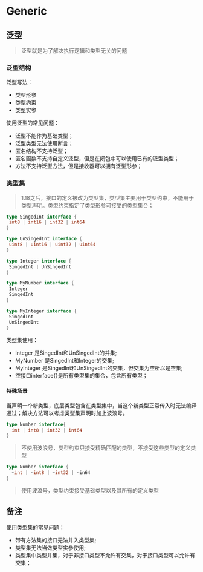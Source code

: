 # Generic

## 泛型

> 泛型就是为了解决执行逻辑和类型无关的问题

### 泛型结构

泛型写法：

- 类型形参
- 类型约束
- 类型实参

使用泛型的常见问题：

- 泛型不能作为基础类型；
- 泛型类型无法使用断言；
- 匿名结构不支持泛型；
- 匿名函数不支持自定义泛型，但是在闭包中可以使用已有的泛型类型；
- 方法不支持泛型方法，但是接收器可以拥有泛型形参；

### 类型集

> 1.18之后，接口的定义被改为类型集，类型集主要用于类型约束，不能用于类型声明。类型约束指定了类型形参可接受的类型集合；

```go
type SingedInt interface {
 int8 | int16 | int32 | int64
}

type UnSingedInt interface {
 uint8 | uint16 | uint32 | uint64
}

type Integer interface {
 SingedInt | UnSingedInt
}

type MyNumber interface {
 Integer
 SingedInt
}

type MyInteger interface {
 SingedInt
 UnSingedInt
}
```

类型集使用：

- Integer 是SingedInt和UnSingedInt的并集;
- MyNumber 是SingedInt和Integer的交集;
- MyInteger 是SingedInt和UnSingedInt的交集，但交集为空所以是空集;
- 空接口interface{}是所有类型集的集合，包含所有类型；

#### 特殊场景

当声明一个新类型，底层类型包含在类型集中，当这个新类型正常传入时无法编译通过；解决方法可以考虑类型集声明时加上波浪号。

```go
type Number interface{
  int | int8 | int32 | int64
}
```

> 不使用波浪号，类型约束只接受精确匹配的类型，不接受这些类型的定义类型

```go
type Number interface {
  ~int | ~int8 | ~int32 | ~in64
}
```

> 使用波浪号，类型约束接受基础类型以及其所有的定义类型

## 备注

使用类型集的常见问题：

- 带有方法集的接口无法并入类型集;
- 类型集无法当做类型实参使用;
- 类型集中类型并集，对于非接口类型不允许有交集，对于接口类型可以允许有交集；
